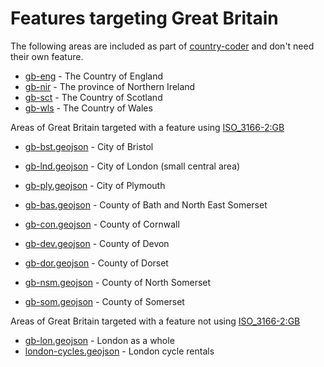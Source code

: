 # Features targeting Great Britain

The following areas are included as part of [country-coder](https://github.com/ideditor/country-coder) and don't need their own feature.

- [gb-eng](https://location-conflation.com/?locationSet=%7B%22include%22%3A%5B%22gb-eng%22%5D%7D&referrer=nsi) - The Country of England
- [gb-nir](https://location-conflation.com/?locationSet=%7B%22include%22%3A%5B%22gb-nir%22%5D%7D&referrer=nsi) - The province of Northern Ireland
- [gb-sct](https://location-conflation.com/?locationSet=%7B%22include%22%3A%5B%22gb-sct%22%5D%7D&referrer=nsi) - The Country of Scotland
- [gb-wls](https://location-conflation.com/?locationSet=%7B%22include%22%3A%5B%22gb-wls%22%5D%7D&referrer=nsi) - The Country of Wales

Areas of Great Britain targeted with a feature using [ISO_3166-2:GB](https://en.wikipedia.org/wiki/ISO_3166-2:GB)

- [gb-bst.geojson](https://location-conflation.com/?locationSet=%7B%22include%22%3A%5B%22gb-bst.geojson%22%5D%7D&referrer=nsi) - City of Bristol
- [gb-lnd.geojson](https://location-conflation.com/?locationSet=%7B%22include%22%3A%5B%22gb-lnd.geojson%22%5D%7D&referrer=nsi) - City of London (small central area)
- [gb-ply.geojson](https://location-conflation.com/?locationSet=%7B%22include%22%3A%5B%22gb-ply.geojson%22%5D%7D&referrer=nsi) - City of Plymouth

- [gb-bas.geojson](https://location-conflation.com/?locationSet=%7B%22include%22%3A%5B%22gb-bas.geojson%22%5D%7D&referrer=nsi) - County of Bath and North East Somerset
- [gb-con.geojson](https://location-conflation.com/?locationSet=%7B%22include%22%3A%5B%22gb-con.geojson%22%5D%7D&referrer=nsi) - County of Cornwall
- [gb-dev.geojson](https://location-conflation.com/?locationSet=%7B%22include%22%3A%5B%22gb-dev.geojson%22%5D%7D&referrer=nsi) - County of Devon
- [gb-dor.geojson](https://location-conflation.com/?locationSet=%7B%22include%22%3A%5B%22gb-dor.geojson%22%5D%7D&referrer=nsi) - County of Dorset
- [gb-nsm.geojson](https://location-conflation.com/?locationSet=%7B%22include%22%3A%5B%22gb-nsm.geojson%22%5D%7D&referrer=nsi) - County of North Somerset
- [gb-som.geojson](https://location-conflation.com/?locationSet=%7B%22include%22%3A%5B%22gb-som.geojson%22%5D%7D&referrer=nsi) - County of Somerset

Areas of Great Britain targeted with a feature not using [ISO_3166-2:GB](https://en.wikipedia.org/wiki/ISO_3166-2:GB)

- [gb-lon.geojson](https://location-conflation.com/?locationSet=%7B%22include%22%3A%5B%22gb-lon.geojson%22%5D%7D&referrer=nsi) - London as a whole
- [london-cycles.geojson](https://location-conflation.com/?locationSet=%7B%22include%22%3A%5B%22london-cycles.geojson%22%5D%7D&referrer=nsi) - London cycle rentals
